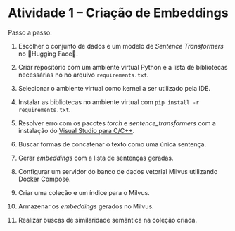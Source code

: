 # Atividade 1 – Criação de Embeddings

Passo a passo:  

1. Escolher o conjunto de dados e um modelo de *Sentence Transformers* no 🤗Hugging Face🤗.

2. Criar repositório com um ambiente virtual Python e a lista de bibliotecas necessárias no no arquivo ```requirements.txt```.

3. Selecionar o ambiente virtual como kernel a ser utilizado pela IDE.

3. Instalar as bibliotecas no ambiente virtual com ```pip install -r requirements.txt```.

4. Resolver erro com os pacotes *torch* e *sentence_transformers* com a instalação do [Visual Studio para C/C++](https://visualstudio.microsoft.com/pt-br/vs/features/cplusplus/).

5. Buscar formas de concatenar o texto como uma única sentença.

6. Gerar *embeddings* com a lista de sentenças geradas.

7. Configurar um servidor do banco de dados vetorial Milvus utilizando Docker Compose.

8. Criar uma coleção e um índice para o Milvus.

9. Armazenar os *embeddings* gerados no Milvus.

10. Realizar buscas de similaridade semântica na coleção criada.